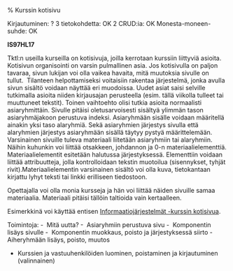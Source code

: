 % Kurssin kotisivu
<!-- Arvosanamaksimi: 4 tai 5 -->
<!-- Vaikeustaso: Keskitasoa/Haastava -->
<comment>
Kirjautuminen:        ?
3 tietokohdetta:      OK
2 CRUD:ia:            OK
Monesta-moneen-suhde: OK
</comment>

**IS97HL17**

Tktl:n useilla kurseilla on kotisivuja, joilla kerrotaan kurssiin
liittyviä asioita. Kotisivun organisointi on varsin pulmallinen asia.
Jos kotisivulla on paljon tavaraa, sivun lukijan voi olla vaikea
havaita, mitä muutoksia sivulle on tullut.  Tilanteen helpottamiseksi
voitaisiin rakentaa järjestelmä, jonka avulla sivun sisältö voidaan
näyttää eri muodoissa. Uudet asiat saisi selville tutkimalla asioita
niiden kirjausajan perusteella (esim. tällä viikolla tulleet tai
muuttuneet tekstit). Toinen vaihtoehto olisi tutkia asioita normaalisti
asiaryhmittäin. Sivulle pitäisi oletusarvoisesti sisältyä ylimmän tason
asiaryhmäjakoon perustuva indeksi. Asiaryhmään sisälle voidaan määritellä
ainakin yksi taso alaryhmiä. Sekä asiaryhmien järjestys sivulla että
alaryhmien järjestys asiaryhmään sisällä täytyy pystyä määrittelemään. Varsinainen
sivuille tuleva materiaali liitetään asiaryhmiin tai alaryhmiin. Näihin
kuhunkin voi liittää otsakkeen, johdannon ja 0-n materiaalielementtiä.
Materiaalielementit esitetään halutussa järjestyksessä. Elementtiin voidaan
liittää attribuutteja, jolla kontrolloidaan tekstin muotoilua
(sisennykset, tyhjät rivit).Materiaalielementin varsinainen sisältö voi
olla kuva, tietokantaan kirjattu lyhyt teksti tai linkki erilliseen
tiedostoon.

Opettajalla voi olla monia kursseja ja hän voi liittää näiden sivuille
samaa materiaalia. Materiaali pitäisi tällöin taltioida vain kertaalleen.

Esimerkkinä voi käyttää entisen [Informaatiojärjestelmät -kurssin
kotisivua](http://www.cs.helsinki.fi/~laine/info/k99/).

Toimintoja:
-  Mitä uutta?
-  Asiaryhmiin perustuva sivu
-  Komponentin lisäys sivulle
-  Komponentin muokkaus, poisto ja järjestyksessä siirto
-  Aiheryhmään lisäys, poisto, muutos
-  Kurssien ja vastuuhenkilöiden luominen, poistaminen ja kirjautuminen (valinnainen) 
